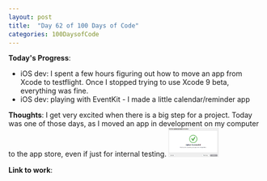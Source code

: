 ```yaml
---
layout: post
title:  "Day 62 of 100 Days of Code"
categories: 100DaysofCode
---
```

**Today's Progress**:
+ iOS dev: I spent a few hours figuring out how to move an app from Xcode to testflight. Once I stopped trying to use Xcode 9 beta, everything was fine. 
+ iOS dev: playing with EventKit - I made a little calendar/reminder app

**Thoughts**:  I get very excited when there is a big step for a project. Today was one of those days, as I moved an app in development on my computer to the app store, even if just for internal testing. 
<img src="/images/appUploadSuccess.png" width="100px">

**Link to work**:

